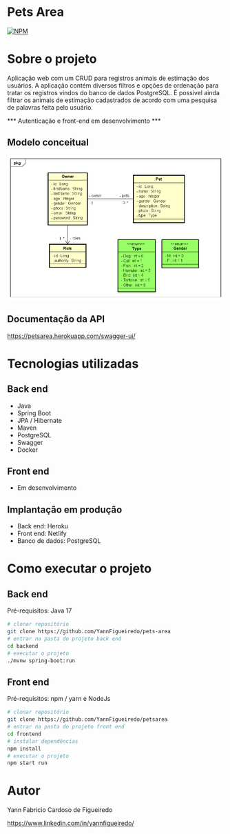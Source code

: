 # Pets Area
[![NPM](https://img.shields.io/npm/l/react)](https://github.com/YannFigueiredo/pets-area/blob/main/LICENSE)

# Sobre o projeto

Aplicação web com um CRUD para registros animais de estimação dos usuários. A aplicação contém diversos filtros e opções de ordenação para tratar os registros vindos do banco de dados PostgreSQL. É possível ainda filtrar os animais de estimação cadastrados de acordo com uma pesquisa de palavras feita pelo usuário.

*** Autenticação e front-end em desenvolvimento ***

## Modelo conceitual
<img src="https://github.com/YannFigueiredo/assets/blob/main/pets-area/modelo-conceitual.png"  alt="Modelo conceitual" title="Modelo conceitual"/>

## Documentação da API
https://petsarea.herokuapp.com/swagger-ui/

# Tecnologias utilizadas
## Back end

- Java
- Spring Boot
- JPA / Hibernate
- Maven
- PostgreSQL
- Swagger
- Docker

## Front end
- Em desenvolvimento

## Implantação em produção
- Back end: Heroku
- Front end: Netlify
- Banco de dados: PostgreSQL

# Como executar o projeto

## Back end
Pré-requisitos: Java 17

```bash
# clonar repositório
git clone https://github.com/YannFigueiredo/pets-area
# entrar na pasta do projeto back end
cd backend
# executar o projeto
./mvnw spring-boot:run
```

## Front end
Pré-requisitos: npm / yarn  e NodeJs

```bash
# clonar repositório
git clone https://github.com/YannFigueiredo/petsarea
# entrar na pasta do projeto front end
cd frontend
# instalar dependências
npm install
# executar o projeto
npm start run
```
# Autor

Yann Fabricio Cardoso de Figueiredo

https://www.linkedin.com/in/yannfigueiredo/
